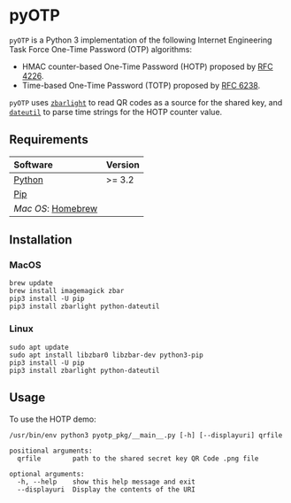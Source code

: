 # pyOTP

`pyOTP` is a Python 3 implementation of the following Internet Engineering Task Force One-Time Password (OTP) algorithms:

- HMAC counter-based One-Time Password (HOTP) proposed by [RFC 4226](https://tools.ietf.org/html/rfc4226).
- Time-based One-Time Password (TOTP) proposed by [RFC 6238](https://tools.ietf.org/html/rfc6238).

`pyOTP` uses [`zbarlight`](https://github.com/Polyconseil/zbarlight) to read QR codes as a source for the shared key, and [`dateutil`](https://dateutil.readthedocs.io/en/stable/parser.html#) to parse time strings for the HOTP counter value.

## Requirements

| Software                                    | Version |
|:--------------------------------------------|:--------|
| [Python](https://www.python.org/downloads/) | >= 3.2  |
| [Pip](https://pip.pypa.io/en/stable/)       |         |
| _Mac OS_: [Homebrew](https://brew.sh)       |         |

## Installation
### MacOS

```shell
brew update
brew install imagemagick zbar
pip3 install -U pip
pip3 install zbarlight python-dateutil
```

### Linux

```shell
sudo apt update
sudo apt install libzbar0 libzbar-dev python3-pip
pip3 install -U pip
pip3 install zbarlight python-dateutil
```

## Usage

To use the HOTP demo:

```
/usr/bin/env python3 pyotp_pkg/__main__.py [-h] [--displayuri] qrfile

positional arguments:
  qrfile        path to the shared secret key QR Code .png file

optional arguments:
  -h, --help    show this help message and exit
  --displayuri  Display the contents of the URI
```